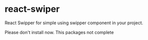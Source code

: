 # react-swiper

React Swipper for simple using swipper component in your project.

Please don't install now. This packages not complete
